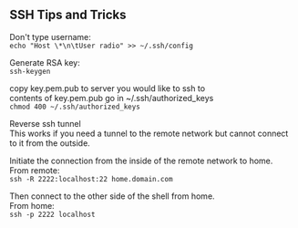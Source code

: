 SSH Tips and Tricks
-------------------

Don't type username:  
`echo "Host \*\n\tUser radio" >> ~/.ssh/config`  

Generate RSA key:  
`ssh-keygen`  

copy key.pem.pub to server you would like to ssh to  
contents of key.pem.pub go in ~/.ssh/authorized_keys  
`chmod 400 ~/.ssh/authorized_keys`  

Reverse ssh tunnel  
This works if you need a tunnel to the remote network but cannot connect to it from the outside.  

Initiate the connection from the inside of the remote network to home.  
From remote:  
`ssh -R 2222:localhost:22 home.domain.com`  

Then connect to the other side of the shell from home.  
From home:  
`ssh -p 2222 localhost`  
